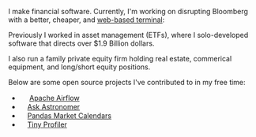 I make financial software. Currently, I'm working on disrupting Bloomberg with a better, cheaper, and [web-based terminal](https://v3.godelnum.com): 

Previously I worked in asset management (ETFs), where I solo-developed software that directs over $1.9 Billion dollars. 

I also run a family private equity firm holding real estate, commerical equipment, and long/short equity positions. 

Below are some open source projects I've contributed to in my free time:  
- <img src="https://github.com/carterjfulcher/carterjfulcher/assets/23005868/999b00ad-c122-4903-b35e-b2b890c10f43" width=15/> [Apache Airflow](https://github.com/apache/airflow)
- <img src="https://www.astronomer.io/monogram/astronomer-monogram-RGB-600px.png" width=15 />[Ask Astronomer](https://github.com/astronomer/ask-astro)
- <img src="https://pandas.pydata.org//static/img/favicon_white.ico" width=15 />[Pandas Market Calendars](https://github.com/rsheftel/pandas_market_calendars)
- <img src="https://upload.wikimedia.org/wikipedia/commons/thumb/c/c3/Python-logo-notext.svg/1869px-Python-logo-notext.svg.png" width=15>[Tiny Profiler](https://github.com/carterjfulcher/tinyprofiler) 
